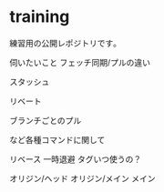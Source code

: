 # training
練習用の公開レポジトリです｡

伺いたいこと
フェッチ同期/プルの違い

スタッシュ

リベート

ブランチごとのプル

など各種コマンドに関して

リベース
一時退避
タグいつ使うの？

オリジン/ヘッド
オリジン/メイン
メイン